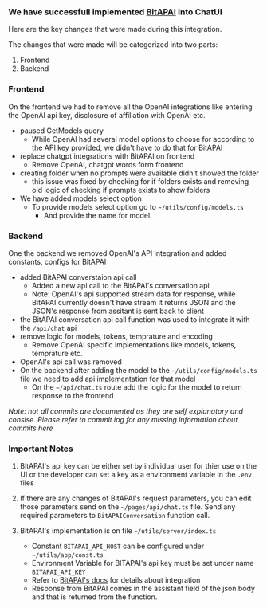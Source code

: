 ### We have successfull implemented [BitAPAI](https://bitapai.io) into ChatUI

Here are the key changes that were made during this integration.

The changes that were made will be categorized into two parts:

1. Frontend
2. Backend

### Frontend

On the frontend we had to remove all the OpenAI integrations like entering the OpenAI api key, disclosure of affiliation with OpenAI etc.

- paused GetModels query
  - While OpenAI had several model options to choose for according to the API key provided, we didn't have to do that for BitAPAI
- replace chatgpt integrations with BitAPAI on frontend
  - Remove OpenAI, chatgpt words form frontend
- creating folder when no prompts were available didn't showed the folder
  - this issue was fixed by checking for if folders exists and removing old logic of checking if prompts exists to show folders
- We have added models select option
  - To provide models select option go to `~/utils/config/models.ts`
    - And provide the name for model

### Backend

One the backend we removed OpenAI's API integration and added constants, configs for BitAPAI

- added BitAPAI converstaion api call
  - Added a new api call to the BitAPAI's conversation api
  - Note: OpenAI's api supported stream data for response, while BitAPAI currently doesn't have stream it returns JSON and the JSON's response from assitant is sent back to client
- the BitAPAI conversation api call function was used to integrate it with the `/api/chat` api
- remove logic for models, tokens, temprature and encoding
  - Remove OpenAI specific implementations like models, tokens, temprature etc.
- OpenAI's api call was removed
- On the backend after adding the model to the `~/utils/config/models.ts` file we need to add api implementation for that model
  - On the `~/api/chat.ts` route add the logic for the model to return response to the frontend

_Note: not all commits are documented as they are self explanatory and consise. Please refer to commit log for any missing information about commits here_

### Important Notes

1. BitAPAI's api key can be either set by individual user for thier use on the UI or the developer can set a key as a environment variable in the `.env` files

2. If there are any changes of BitAPAI's request parameters, you can edit those parameters send on the `~/pages/api/chat.ts` file. Send any required parameters to `BitAPAIConversation` function call.

3. BitAPAI's implementation is on file `~/utils/server/index.ts`
   - Constant `BITAPAI_API_HOST` can be configured under `~/utils/app/const.ts`
   - Environment Variable for BITAPAI's api key must be set under name `BITAPAI_API_KEY`
   - Refer to [BitAPAI's docs](https://bitapai.io/docs/language-examples/node-js/) for details about integration
   - Response from BitAPAI comes in the assistant field of the json body and that is returned from the function.
